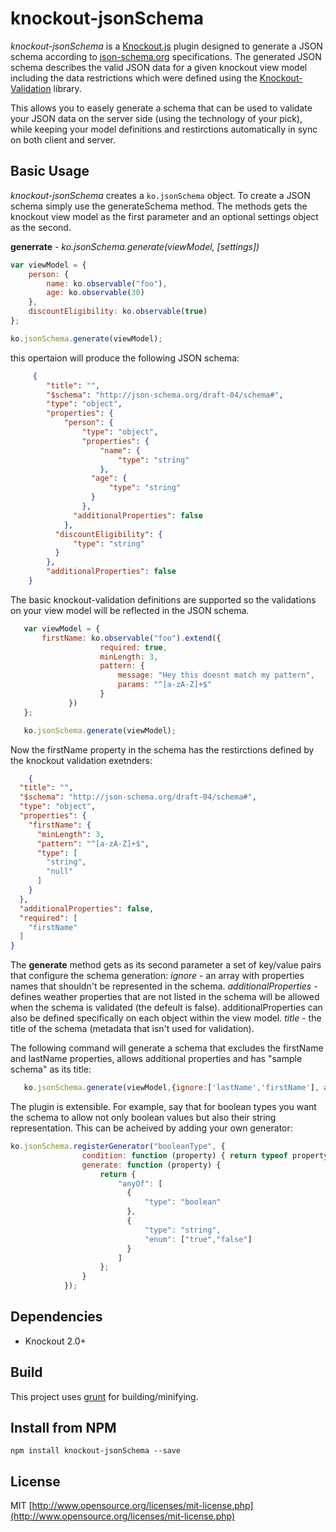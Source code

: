 # knockout-jsonSchema
*knockout-jsonSchema* is a [Knockout.js](http://knockoutjs.com/) plugin designed to generate a JSON schema according to [json-schema.org](http://json-schema.org/) specifications. 
The generated JSON schema describes the valid JSON data for a given knockout view model including the data restrictions which were defined using the [Knockout-Validation](https://github.com/Knockout-Contrib/Knockout-Validation) library.

This allows you to easely generate a schema that can be used to validate your JSON data on the server side (using the technology of your pick), while keeping your model definitions and restirctions automatically in sync on both client and server.


Basic Usage
-----------

*knockout-jsonSchema* creates a `ko.jsonSchema` object.
To create a JSON schema simply use the generateSchema method. 
The methods gets the knockout view model as the first parameter and an optional settings object as the second.

**generrate** *- ko.jsonSchema.generate(viewModel, [settings])*

```js
var viewModel = {
    person: {
        name: ko.observable("foo"),
        age: ko.observable(30)
    },
    discountEligibility: ko.observable(true)
};

ko.jsonSchema.generate(viewModel);
```
this opertaion will produce the following JSON schema:
```json
     {
        "title": "",
        "$schema": "http://json-schema.org/draft-04/schema#",
        "type": "object",
        "properties": {
            "person": {
                "type": "object",
                "properties": {
                    "name": {
                        "type": "string"
                    },
                  "age": {
                      "type": "string"
                  }
                },
              "additionalProperties": false
            },
          "discountEligibility": {
              "type": "string"
          }
        },
        "additionalProperties": false
    }
 ```

The basic knockout-validation definitions are supported so the validations on your 
view model will be reflected in the JSON schema.
```js
   var viewModel = {   
	   firstName: ko.observable("foo").extend({
					required: true,
					minLength: 3,
					pattern: {
						message: "Hey this doesnt match my pattern",
						params: "^[a-zA-Z]+$"
					}
			 })
   };

   ko.jsonSchema.generate(viewModel);
 ```   
Now the firstName property in the schema has the restirctions defined by the knockout validation exetnders:
    
```  json
	{
  "title": "",
  "$schema": "http://json-schema.org/draft-04/schema#",
  "type": "object",
  "properties": {
    "firstName": {
      "minLength": 3,
      "pattern": "^[a-zA-Z]+$",
      "type": [
        "string",
        "null"
      ]
    }
  },
  "additionalProperties": false,
  "required": [
    "firstName"
  ]
}
```  
The **generate** method gets as its second parameter a set of key/value pairs that configure the schema generation:
*ignore* - an array with properties names that shouldn't be represented in the schema.
*additionalProperties* - defines weather properties that are not listed in the schema will be allowed when the schema is validated (the defeult is false).
additionalProperties can also be defined specifically on each object within the view model.
*title* - the title of the schema (metadata that isn't used for validation).

The following command will generate a schema that excludes the firstName and lastName properties, allows additional properties and has "sample schema" as its title:
```  javascript
   ko.jsonSchema.generate(viewModel,{ignore:['lastName','firstName'], additionalProperties: true, title: "sample schema"});
 ```   

The plugin is extensible. For example, say that for boolean types you want the schema to allow not only boolean values but also their string representation.
This can be acheived by adding your own generator:
```  javascript
ko.jsonSchema.registerGenerator("booleanType", {
                condition: function (property) { return typeof property === "boolean"; },
                generate: function (property) {
                    return {
                        "anyOf": [
                          {
                              "type": "boolean"
                          },
                          {
                              "type": "string",
                              "enum": ["true","false"]
                          }
                        ]
                    };
                }
            });
```

Dependencies
------------
* Knockout 2.0+

Build
-----
This project uses [grunt](http://gruntjs.com/) for building/minifying.

Install from NPM
------------------
    npm install knockout-jsonSchema --save

License
-------
MIT [http://www.opensource.org/licenses/mit-license.php](http://www.opensource.org/licenses/mit-license.php)
